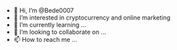 - 👋 Hi, I’m @Bede0007
- 👀 I’m interested in cryptocurrency and online marketing
- 🌱 I’m currently learning ...
- 💞️ I’m looking to collaborate on ...
- 📫 How to reach me ...

<!---
Bede0007/Bede0007 is a ✨ special ✨ repository because its `README.md` (this file) appears on your GitHub profile.
You can click the Preview link to take a look at your changes.
--->
